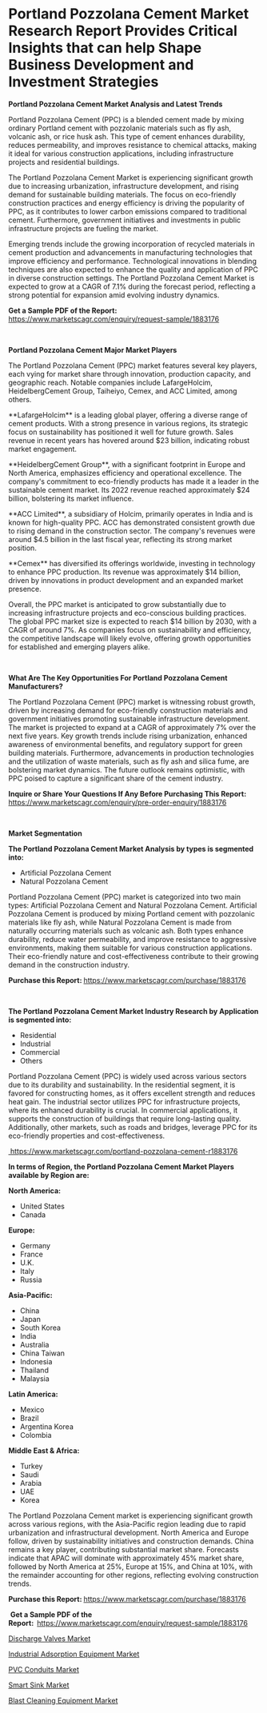<p><h1>Portland Pozzolana Cement Market Research Report Provides Critical Insights that can help Shape Business Development and Investment Strategies</h1></p><p><strong>Portland Pozzolana Cement Market Analysis and Latest Trends</strong></p>
<p><p>Portland Pozzolana Cement (PPC) is a blended cement made by mixing ordinary Portland cement with pozzolanic materials such as fly ash, volcanic ash, or rice husk ash. This type of cement enhances durability, reduces permeability, and improves resistance to chemical attacks, making it ideal for various construction applications, including infrastructure projects and residential buildings.</p><p>The Portland Pozzolana Cement Market is experiencing significant growth due to increasing urbanization, infrastructure development, and rising demand for sustainable building materials. The focus on eco-friendly construction practices and energy efficiency is driving the popularity of PPC, as it contributes to lower carbon emissions compared to traditional cement. Furthermore, government initiatives and investments in public infrastructure projects are fueling the market.</p><p>Emerging trends include the growing incorporation of recycled materials in cement production and advancements in manufacturing technologies that improve efficiency and performance. Technological innovations in blending techniques are also expected to enhance the quality and application of PPC in diverse construction settings. The Portland Pozzolana Cement Market is expected to grow at a CAGR of 7.1% during the forecast period, reflecting a strong potential for expansion amid evolving industry dynamics.</p></p>
<p><strong>Get a Sample PDF of the Report:&nbsp;</strong> <a href="https://www.marketscagr.com/enquiry/request-sample/1883176?utm_campaign=2126&utm_medium=2&utm_source=Github&utm_content=ia&utm_term=31012025&utm_id=portland-pozzolana-cement">https://www.marketscagr.com/enquiry/request-sample/1883176</a></p>
<p>&nbsp;</p>
<p><strong>Portland Pozzolana Cement Major Market Players</strong></p>
<p><p>The Portland Pozzolana Cement (PPC) market features several key players, each vying for market share through innovation, production capacity, and geographic reach. Notable companies include LafargeHolcim, HeidelbergCement Group, Taiheiyo, Cemex, and ACC Limited, among others.</p><p>**LafargeHolcim** is a leading global player, offering a diverse range of cement products. With a strong presence in various regions, its strategic focus on sustainability has positioned it well for future growth. Sales revenue in recent years has hovered around $23 billion, indicating robust market engagement.</p><p>**HeidelbergCement Group**, with a significant footprint in Europe and North America, emphasizes efficiency and operational excellence. The company's commitment to eco-friendly products has made it a leader in the sustainable cement market. Its 2022 revenue reached approximately $24 billion, bolstering its market influence.</p><p>**ACC Limited**, a subsidiary of Holcim, primarily operates in India and is known for high-quality PPC. ACC has demonstrated consistent growth due to rising demand in the construction sector. The company's revenues were around $4.5 billion in the last fiscal year, reflecting its strong market position.</p><p>**Cemex** has diversified its offerings worldwide, investing in technology to enhance PPC production. Its revenue was approximately $14 billion, driven by innovations in product development and an expanded market presence.</p><p>Overall, the PPC market is anticipated to grow substantially due to increasing infrastructure projects and eco-conscious building practices. The global PPC market size is expected to reach $14 billion by 2030, with a CAGR of around 7%. As companies focus on sustainability and efficiency, the competitive landscape will likely evolve, offering growth opportunities for established and emerging players alike.</p></p>
<p>&nbsp;</p>
<p><strong>What Are The Key Opportunities For Portland Pozzolana Cement Manufacturers?</strong></p>
<p><p>The Portland Pozzolana Cement (PPC) market is witnessing robust growth, driven by increasing demand for eco-friendly construction materials and government initiatives promoting sustainable infrastructure development. The market is projected to expand at a CAGR of approximately 7% over the next five years. Key growth trends include rising urbanization, enhanced awareness of environmental benefits, and regulatory support for green building materials. Furthermore, advancements in production technologies and the utilization of waste materials, such as fly ash and silica fume, are bolstering market dynamics. The future outlook remains optimistic, with PPC poised to capture a significant share of the cement industry.</p></p>
<p><strong>Inquire or Share Your Questions If Any Before Purchasing This Report:</strong> <a href="https://www.marketscagr.com/enquiry/pre-order-enquiry/1883176?utm_campaign=2126&utm_medium=2&utm_source=Github&utm_content=ia&utm_term=31012025&utm_id=portland-pozzolana-cement">https://www.marketscagr.com/enquiry/pre-order-enquiry/1883176</a></p>
<p>&nbsp;</p>
<p><strong>Market Segmentation</strong></p>
<p><strong>The Portland Pozzolana Cement Market Analysis by types is segmented into:</strong></p>
<p><ul><li>Artificial Pozzolana Cement</li><li>Natural Pozzolana Cement</li></ul></p>
<p><p>Portland Pozzolana Cement (PPC) market is categorized into two main types: Artificial Pozzolana Cement and Natural Pozzolana Cement. Artificial Pozzolana Cement is produced by mixing Portland cement with pozzolanic materials like fly ash, while Natural Pozzolana Cement is made from naturally occurring materials such as volcanic ash. Both types enhance durability, reduce water permeability, and improve resistance to aggressive environments, making them suitable for various construction applications. Their eco-friendly nature and cost-effectiveness contribute to their growing demand in the construction industry.</p></p>
<p><strong>Purchase this Report:&nbsp;</strong><a href="https://www.marketscagr.com/purchase/1883176?utm_campaign=2126&utm_medium=2&utm_source=Github&utm_content=ia&utm_term=31012025&utm_id=portland-pozzolana-cement">https://www.marketscagr.com/purchase/1883176</a></p>
<p>&nbsp;</p>
<p><strong>The Portland Pozzolana Cement Market Industry Research by Application is segmented into:</strong></p>
<p><ul><li>Residential</li><li>Industrial</li><li>Commercial</li><li>Others</li></ul></p>
<p><p>Portland Pozzolana Cement (PPC) is widely used across various sectors due to its durability and sustainability. In the residential segment, it is favored for constructing homes, as it offers excellent strength and reduces heat gain. The industrial sector utilizes PPC for infrastructure projects, where its enhanced durability is crucial. In commercial applications, it supports the construction of buildings that require long-lasting quality. Additionally, other markets, such as roads and bridges, leverage PPC for its eco-friendly properties and cost-effectiveness.</p></p>
<p><a href="https://www.marketscagr.com/portland-pozzolana-cement-r1883176?utm_campaign=2126&utm_medium=2&utm_source=Github&utm_content=ia&utm_term=31012025&utm_id=portland-pozzolana-cement">&nbsp;https://www.marketscagr.com/portland-pozzolana-cement-r1883176</a></p>
<p><strong>In terms of Region, the Portland Pozzolana Cement Market Players available by Region are:</strong></p>
<p>
    <p> <strong> North America: </strong>
        <ul>
            <li>United States</li>
            <li>Canada</li>
        </ul>
        </p> 
    <p> <strong> Europe: </strong>
        <ul>
            <li>Germany</li>
            <li>France</li>
            <li>U.K.</li>
            <li>Italy</li>
            <li>Russia</li>
        </ul>
        </p> 
    <p> <strong> Asia-Pacific: </strong>
        <ul>
            <li>China</li>
            <li>Japan</li>
            <li>South Korea</li>
            <li>India</li>
            <li>Australia</li>
            <li>China Taiwan</li>
            <li>Indonesia</li>
            <li>Thailand</li>
            <li>Malaysia</li>
        </ul>
        </p> 
    <p> <strong> Latin America: </strong>
        <ul>
            <li>Mexico</li>
            <li>Brazil</li>
            <li>Argentina Korea</li>
            <li>Colombia</li>
        </ul>
        </p> 
    <p> <strong> Middle East & Africa: </strong>
        <ul>
            <li>Turkey</li>
            <li>Saudi</li>
            <li>Arabia</li>
            <li>UAE</li>
            <li>Korea</li>
        </ul>
    </p>
    </p>
<p><p>The Portland Pozzolana Cement market is experiencing significant growth across various regions, with the Asia-Pacific region leading due to rapid urbanization and infrastructural development. North America and Europe follow, driven by sustainability initiatives and construction demands. China remains a key player, contributing substantial market share. Forecasts indicate that APAC will dominate with approximately 45% market share, followed by North America at 25%, Europe at 15%, and China at 10%, with the remainder accounting for other regions, reflecting evolving construction trends.</p></p>
<p><strong>Purchase this Report: </strong><a href="https://www.marketscagr.com/purchase/1883176?utm_campaign=2126&utm_medium=2&utm_source=Github&utm_content=ia&utm_term=31012025&utm_id=portland-pozzolana-cement">https://www.marketscagr.com/purchase/1883176</a></p>
<p>&nbsp;<strong>Get a Sample PDF of the Report:&nbsp;&nbsp;</strong><a href="https://www.marketscagr.com/enquiry/request-sample/1883176?utm_campaign=2126&utm_medium=2&utm_source=Github&utm_content=ia&utm_term=31012025&utm_id=portland-pozzolana-cement">https://www.marketscagr.com/enquiry/request-sample/1883176</a></p>
<p><strong></strong></p>
<p><p><a href="https://www.linkedin.com/pulse/discharge-valves-market-research-report-drivers-critical-issues-drkxc?utm_campaign=2126&utm_medium=2&utm_source=Github&utm_content=ia&utm_term=31012025&utm_id=portland-pozzolana-cement">Discharge Valves Market</a></p><p><a href="https://www.linkedin.com/pulse/industrial-adsorption-equipment-market-analysis-type-application-humde?utm_campaign=2126&utm_medium=2&utm_source=Github&utm_content=ia&utm_term=31012025&utm_id=portland-pozzolana-cement">Industrial Adsorption Equipment Market</a></p><p><a href="https://github.com/gukenneth26571/Market-Research-Report-List-1/blob/main/pvc-conduits-market.md?utm_campaign=2126&utm_medium=2&utm_source=Github&utm_content=ia&utm_term=31012025&utm_id=portland-pozzolana-cement">PVC Conduits Market</a></p><p><a href="https://www.linkedin.com/pulse/forecast-smart-sink-market-from-2025-2032-rapid-growth-rateof-kukkc?utm_campaign=2126&utm_medium=2&utm_source=Github&utm_content=ia&utm_term=31012025&utm_id=portland-pozzolana-cement">Smart Sink Market</a></p><p><a href="https://www.linkedin.com/pulse/blast-cleaning-equipment-market-projected-significant-7o3ye?utm_campaign=2126&utm_medium=2&utm_source=Github&utm_content=ia&utm_term=31012025&utm_id=portland-pozzolana-cement">Blast Cleaning Equipment Market</a></p></p>